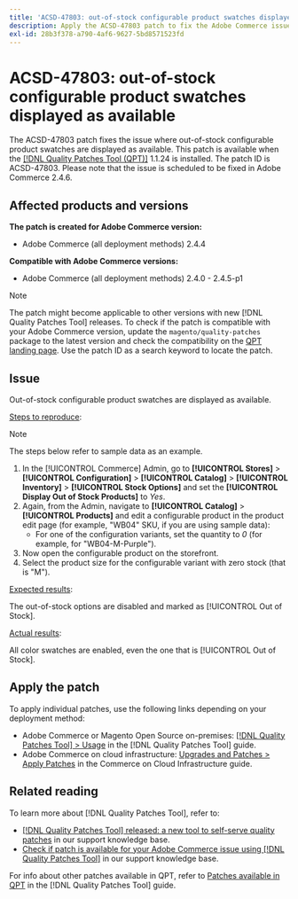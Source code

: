 ```yaml
---
title: 'ACSD-47803: out-of-stock configurable product swatches displayed as available'
description: Apply the ACSD-47803 patch to fix the Adobe Commerce issue where out-of-stock configurable product swatches displayed as available.
exl-id: 28b3f378-a790-4af6-9627-5bd8571523fd
---
```

# ACSD-47803: out-of-stock configurable product swatches displayed as available

The ACSD-47803 patch fixes the issue where out-of-stock configurable product swatches are displayed as available. This patch is available when the [[!DNL Quality Patches Tool (QPT)]](/help/announcements/adobe-commerce-announcements/magento-quality-patches-released-new-tool-to-self-serve-quality-patches.md) 1.1.24 is installed. The patch ID is ACSD-47803. Please note that the issue is scheduled to be fixed in Adobe Commerce 2.4.6. 

## Affected products and versions

**The patch is created for Adobe Commerce version:**

* Adobe Commerce (all deployment methods) 2.4.4

**Compatible with Adobe Commerce versions:**

* Adobe Commerce (all deployment methods) 2.4.0 - 2.4.5-p1

>[!NOTE]
>
>The patch might become applicable to other versions with new [!DNL Quality Patches Tool] releases. To check if the patch is compatible with your Adobe Commerce version, update the `magento/quality-patches` package to the latest version and check the compatibility on the [QPT landing page](https://experienceleague.adobe.com/tools/commerce-quality-patches/index.html). Use the patch ID as a search keyword to locate the patch.

## Issue

Out-of-stock configurable product swatches are displayed as available.

<u>Steps to reproduce</u>:

>[!NOTE]
>
>The steps below refer to sample data as an example.

1. In the [!UICONTROL Commerce] Admin, go to **[!UICONTROL Stores]** > **[!UICONTROL Configuration]** > **[!UICONTROL Catalog]** > **[!UICONTROL Inventory]** > **[!UICONTROL Stock Options]** and set the **[!UICONTROL Display Out of Stock Products]** to *Yes*.
1. Again, from the Admin, navigate to **[!UICONTROL Catalog]** > **[!UICONTROL Products]** and edit a configurable product in the product edit page (for example, "WB04" SKU, if you are using sample data):
    * For one of the configuration variants, set the quantity to *0* (for example, for "WB04-M-Purple").
1. Now open the configurable product on the storefront.
1. Select the product size for the configurable variant with zero stock (that is "M").

<u>Expected results</u>:

The out-of-stock options are disabled and marked as [!UICONTROL Out of Stock].

<u>Actual results</u>:

All color swatches are enabled, even the one that is [!UICONTROL Out of Stock].

## Apply the patch

To apply individual patches, use the following links depending on your deployment method:

* Adobe Commerce or Magento Open Source on-premises: [[!DNL Quality Patches Tool] > Usage](https://experienceleague.adobe.com/docs/commerce-operations/tools/quality-patches-tool/usage.html) in the [!DNL Quality Patches Tool] guide.
* Adobe Commerce on cloud infrastructure: [Upgrades and Patches > Apply Patches](https://experienceleague.adobe.com/docs/commerce-cloud-service/user-guide/develop/upgrade/apply-patches.html) in the Commerce on Cloud Infrastructure guide.

## Related reading

To learn more about [!DNL Quality Patches Tool], refer to:

* [[!DNL Quality Patches Tool] released: a new tool to self-serve quality patches](/help/announcements/adobe-commerce-announcements/magento-quality-patches-released-new-tool-to-self-serve-quality-patches.md) in our support knowledge base.
* [Check if patch is available for your Adobe Commerce issue using [!DNL Quality Patches Tool]](/help/support-tools/patches-available-in-qpt-tool/check-patch-for-magento-issue-with-magento-quality-patches.md) in our support knowledge base.

For info about other patches available in QPT, refer to [Patches available in QPT](https://experienceleague.adobe.com/tools/commerce-quality-patches/index.html) in the [!DNL Quality Patches Tool] guide.
